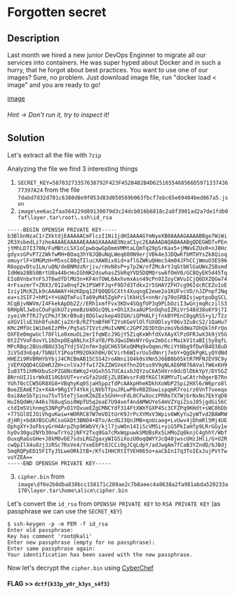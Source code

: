 # Forgotten secret

## Description

Last month we hired a new junior DevOps Enginner to migrate all our services into containers. He was super hyped about Docker and in such a hurry, that he forgot about best practices.
You want to use one of our images? Sure, no problem. Just download image file, run "docker load < image" and you are ready to go!

[image](image)

###### Hint -> Don't run it, try to inspect it!

## Solution

Let's extract all the file with `7zip`

Analyzing the file we find 3 interesting things 
1. `SECRET_KEY=58703273357638792F423F4528482B4D6251655468566D597133743677397A24` from the file `7dabd7d32d701c6380d8e9f053d83d050569b063fbcf7ebc65e69404bed867a5.json`
2. `image\ee6ac2faa564229d89130079d3c24dcb016b6818c2a8f3901ad2a7de1fdb0faf\layer.tar\root\.ssh\id_rsa`

```
-----BEGIN OPENSSH PRIVATE KEY-----
b3BlbnNzaC1rZXktdjEAAAAACmFlczI1Ni1jdHIAAAAGYmNyeXB0AAAAGAAAABBge7WiWi
2R3XsbedLz7zheAAAAEAAAAAEAAAGXAAAAB3NzaC1yc2EAAAADAQABAAABgQDEGWD7vPEn
jtMhLD7I370N/FuMBtcLSX1oCpwbqwGpOmmVMMtaLQmTq29pSrKax5+jMWvEZUxR+nJ0Hc
gdyxsGPvP722WkfwMH+BOaq3hY8JQBuNqLWeq600N9erjVBk4e3JDQwKfbMTHYsZk8Qioq
omuyrlF+SMGMzH+M5xsC80qTIlucXAW8ix8id+aflGZWKuQHmcS4m04JFhCCjWmuO3ES96
R6oppvDtu1Lm/uQN/deBNMdzRrjiv/rHvN8sP+y7p2W/nfZMcArYJqGtbKlGaUWxZSBsmd
IdHWa28BS0BrtU0a44bcHuIGhNK2dswhasZSkRqYVD5DQMQrsw6fOmV0/GC8QyEK5d45Tq
EIoBVnbxYnFSJT6wdfDlMU3n+KF4nTOWL6AxhvmxAsn49cPn9IZoyCWVuICjQ6DXZQGw74
4rFsazmrT+ZRX3/012a8nqf2k1PSWFFJq+F9D7d3Tdkx2r5SHAYZFH7cg96IdcRCEZoIoE
Iziy1McKZLk9cAAAWAY+HzKDpq12FQ0QDSCXtt4XuqngE2ewe2o1KUFvcVD/nJZPnpf2Nq
ea+s3SIFJ+hM1+Y+UAQTmFuiTa69yM45ZgkPrilKkHi5+nnNr/g70oSRBIsjwptpoDgSCL
XCqBjvNWVm/I4FkekApDb2Z//ERh1xmfFvx3KDv4SQgfUP3q9PLbOziI3wGnjmqRczilS3
6RHpNlJwbsCOuFgUkU7zymeBzU4OGcQ9Ls+Oh1X3xaAUPSnOqhoIZRiVrS48d38o6Y9j7I
zyeiVKfTRJ7yCPmJf3KrB9u8j0DGlwzkep4OIGH/iQPHALFjfnkBYPEnC0gqRSS+y1/T2z
aXGV1lsE3bh0fuk8Cja2XrB/RZftmBfHFT2YsKGeVlOlfUX0DlxyY06v3Zu8cS2/1QaHu7
KMc2MfUc1WiDe6IzPM+/Pq5aS7IVztzMuIvNMCc2GPF2D3DtQnzmsVbddWa7OhQklhFrQo
OXFEe0mgwUcl78FlLo0xmuOL2mrIfqWEcJ9GjY5ZiqKxWhfdXvXAyXlPzOFRJwX3k9jV5G
0t2ZYVoFdovYL1bDxpOEqANLhxIFaYB/PbJQwiDWxNYrGyx2mbCcrMaikV1taBIjSy8qfL
MPcRBqc2BUsdB8U33q7Ydj5V2nfm+3gUCH655KoQHMq9vOqmn/MciYtNbg9fDwYB4O38uD
3iVSd3nEq4/TbNUlY1PoatM92Okkh0H/0CVirh6WIvrUu5dNnrj7ebY+QgQkPgKLyQYdNd
HHEZi9RVBRHYbYbjJ4CRCBmAB1SCSS42roANni1O4k0sVNn5J66B0bOSktR7MFNJEV9C9y
jVEPXQQD4CGDmRJZH+cnlVaJffw17ZkZZWSVeXfhnZOtus9V9gNLAE6M876AValfW6xKH9
Iu03T5ihMHXbuSzPZG8Nc6WKq2+UGxh5S7UCAixbJQYzuC6A5HVrn9dcDlDbkYpY/DY5GZ
BNrnUIJ1srWk0I10GbVUT+vrxGfa2UdEjZL8EWvsrFd0fKGClK0MYuTLwCAtrh0gerB7Rn
YUh70cCCW5GR8XG8+VBqhyKq0SjaH5ppzTdPcAAkpHheKDkhXoWbP2Spi2HXl6/W6pro8l
BoeZEAmEf2x+X4A+9Rg1Y74YkkjLNVbTfpuJRLwP0vR8ZOawispqmR7roirz6VnT7veeqo
0ai8Ae5bTpinu75vTSteTjSeoKZmZEx5GhH+nFdL0CFwXoczPRRe7X7WjbrNxNs7EkYqD0
HuI6QdWH/A46s768uqSoi0WpTU5q2eaE7U94xef4ndAMWUYeS4mVZYqiZsoJ85jgdGi56C
ctdImSVihnmgS3NPgPxO1YQvueEZgCMNCYdf314FtXWXfGXP45c3CFZPq9KHdt+sWC0hDb
+77SGlOIJOiVhguKwiw+WORRC87W7mVO1tUrK9JrPcXYMxV3Wpis6WKyYu2yWTvd2BAWRW
djHRj+bdAYBSCuRCsoGkDt3BNO4+BTo/AcdGJ3QnJMB+qoUcaeg+LvUwv4jDhmRl5Mj4UE
OphgXY+3oFbsyGrH4ArpZhp9KWbVY/kjl7juWOn14IiScVMSi+yiG5PkIaHfp9LRrGGy1e
hyOv30gu2NYb30nwTrYo2jNFY2Txq9Ga7cMxWqpuwkSMUBsRx5LHMoZq0knjC4ghhY/Wbf
OuxqRaGsGHe+J8kMOvbE7sdsLRGZgaxyWIGSiXozU0oqQWYYJcQ40jwscUHzJHli/G+U2R
cwQpIlX4u8zjJzRSc7RxVe4/YxeEbPtdJCCi0gJCqLdpY/adJwgAm7fCaB3YZndD/bJBdj
5mqRQPpED15FITyJ5LweORkItB+/KfsIHHCRtITVEH065o+aaCbIn17q3ToIExJujPVtTw
vuYZEA==
-----END OPENSSH PRIVATE KEY-----

```
3. `cipher.bin` from `image\df6e2b0dba838bcc158171c209ae2c7b8aeec4a8638a2fa981abda520233a170\layer.tar\home\alice\cipher.bin`

Let's convert the `id_rsa` from `OPENSSH PRIVATE KEY` to `RSA PRIVATE KEY` (as passphrase we can use the `SECRET_KEY`)

```console
$ ssh-keygen -p -m PEM -f id_rsa 
Enter old passphrase: 
Key has comment 'root@kali'
Enter new passphrase (empty for no passphrase): 
Enter same passphrase again: 
Your identification has been saved with the new passphrase.
```

Now let's decrypt the `cipher.bin` using [CyberChef](https://gchq.github.io/CyberChef/#recipe=RSA_Decrypt('-----BEGIN%20RSA%20PRIVATE%20KEY-----%5CnMIIG4gIBAAKCAYEAxBlg%2B7zxJ47TISw%2ByN%2B9DfxbjAbXC0l9aAqcG6sBqTpplTDL%5CnWi0Jk6tvaUqymsefozFrxGVMUfpydB3IHcsbBj7z%2B9tlpH8DB/gTmqt4WPCUAbja%5Cni1nqutNDfXq41QZOHtyQ0MCn2zEx2LGZPEIqKqJrsq5RfkjBjMx/jOcbAvNKkyJb%5CnnFwFvIsfInfmn5RmVirkB5nEuJtOCRYQgo1prjtxEvekeqKabw7btS5v7kDf3XgT%5CnTHc0a44r/6x7zfLD/su6dlv532THAK2CahrWypRmlFsWUgbJnSHR1mtvAUtAa7VN%5CnGuOG3B7iBoTStnbMIWrGUpEamFQ%2BQ0DEK7MOnzpldPxgvEMhCuXeOU6hCKAVZ28W%5CnJxUiU%2BsHXw5TFN5/iheJ0zli%2BgMYb5sQLJ%2BPXD5/SGaMgllbiAo0Og12UBsO%2BOKx%5CnbGs5q0/mUV9/9NdmvJ6n9pNT0lhRSavhfQ%2B3d03ZMdq%2BUhwGGRR%2B3IPeiHXEQhGa%5CnCKBCM4stTHCmS5PXAgMBAAECggGAcEXfgwHQSEe7lZiRccy3nxRHDcq0wF%2BZD0JT%5Cn0nt7/fnVjXdcVgrHGubiaLQ9weRc/8BB5TXiFmV/tf9/HZ%2B1n0PXyPD6Js4ZXCyq%5CnfLmDs9g5xSqi5XnbrI9carEitcRgYccCmqJS%2BGoYEerMwvVW0wYfBzRKsDTTq9tB%5Cng9ilXHES116qeMEu/53fe4qOXftHBDqWR8vAF7nDWexqE3UHdpvNx4BFiXkjVkZ5%5CngChQKWa3RUOEORlex92kT0PftjAxCk2Cr2sQqHaVTG2xqITLHbJnSu/z62dR8BZh%5CnoUWeNzxY9RQOPCkrtGjAv7vW4wI0o%2BqxhYde/6Ttx28dnLrSFZZjOKiDUF9QPfMD%5Cn8uW8o5IOqEEicuMJkkUPYBggOHKux9imF8f6w1Jd5v/AfgjbrkHKcTGheQHUXWyQ%5CnhX2uGuNEtS0QK3p51yhiSF9gTRlwnH0I/u7DxYBs7cJ13YaTZUNOOD7HMN1icL%2Bx%5CnWnTjLwFxZOwLKGJX0mtd2VGrgr5hAoHBAOPDtvXd1Eoo0XR4ooDmqamVC7N22wB0%5CnIeoYJYGFfswyB3YDAPoV378ltl8VhTUqbYAl3aW0kaeal337qKXcPlRYtOel9fpn%5CnGfUFyU2gSHGNbDmI6fZNe/oEWRLR4TtVifKgYD/L9rMpFPjSymB1ZUeG1pysKjBR%5CnAGVNz5s1p/9Bk6/Tu2kggmqn2ZcQ3w5WBtVczCOUs3hf%2BCj7wVF24e39SzH0RG2V%5Cn7zbEQm10pe94NRHW0W11Of25u/l07Wbk/wKBwQDcaL0ZbmnJF3Wko3gtft%2BQxQcy%5CnOQuT%2Bensl3M286tD8Ng7YFIoa%2BYI3uG4Z9IlQM0BlRs3TQX%2BKpWIuDLe%2ByjEGn1Z%5CnAnGg41nc8D0NWKEXrOR3U3eGuL742elHV0FyI2AJBpo%2BD8/ybxSUXiSLmXUmYMm2%5CnjF4SiDQPgNhfmHQTTLuXwKsmoPx6UfAYPnDIozQPt9N5NcMoqw7eWTwaNbjJamcI%5CnGCYj3ImLeUDTnDiAuYxcf7giH7D/a3SmIKeMGSkCgcAHWbKW3rDSL90KmDYOWONS%5Cn0LeO9B//NMA/cMYNFwTPjDHHcjNe3sPYxFvNV8FzxMnB3/b2OQyWTxviefOoXqI4%5CnUKCN9UIp8ZfZ23Typ2CPIZRDixKZ20hL%2BkXxoIpXQtxv0xMoG%2Bn7QDEoEo1rbX52%5CnP3i/l6LI6mRL4KX5iVLBnxkoDHo42066KG6SPH4mVUplKliAMXVVRiuZDv7fJSoH%5CnZyw9EXf/3V3Z8519MM2GG%2BgCil853BWiBZN2anqa3nsCgcBgcOPtMMbQ2pb7Rxva%5CnrF0ed1fCvfs28G9OuqYLMWuK%2BuNid677SNsKnpudmK/25PfO7XNPK0CoCfIMNKzt%5CnrHAV/pFCVTNq9o/ngKb2JAW42knNfJQcOtI1CQRt1twoGRp4WI89AKY4qioTEW5k%5CnNu1vsYIRgjHXYgmFjxceHRMNLtIWgJNi/6X5z8iCky%2B%2BWsr45bJ%2BouuV6%2BNBn0IR%5CnJdiJKSmT/R0TK/hzMscO0JhYmtez0Z68L6m%2B2UHdPwSQ5KECgcBLzDzpSvuTaCz6%5Cn0lxDOMDjRA31nBRAUOuqo7dzCXeWKVoyOn0XJE63GZAZGDy6IMcrLRJo8Q9Z7Zo6%5CneXEmCKLkVYiSdY8iOXvFeJpi71mDtDuhL4lLwGopw%2BEup71H51ZxZBoqlhtNe52Z%5Cn0Eh%2BJp/s6Aj7FeHqqppPeXuymFapZ9av/IFm3WaBwfT7TQfFtBavl3wrSILl4yml%5CnfXNjHtn4yfHe80wRZtB4ZGR3SrgFo1Kum26rrvrEWAtJINKfigs%3D%5Cn-----END%20RSA%20PRIVATE%20KEY-----','','RSAES-PKCS1-V1_5','SHA-1'))

#### **FLAG >>** `dctf{k33p_y0r_k3ys_s4f3}`
